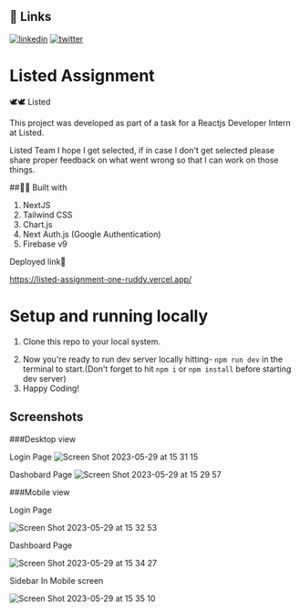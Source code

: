 ## 🔗 Links
[![linkedin](https://img.shields.io/badge/linkedin-0A66C2?style=for-the-badge&logo=linkedin&logoColor=white)](https://www.linkedin.com/in/rafeeqsyedamjad/)
[![twitter](https://img.shields.io/badge/twitter-1DA1F2?style=for-the-badge&logo=twitter&logoColor=white)](https://twitter.com/RafeeqSyedAmjad)


# Listed Assignment
🕊️🕊️ Listed

This project was developed as part of a task for a Reactjs Developer Intern at Listed.

Listed Team I hope I get selected, if in case I don't get selected please share proper feedback on what went wrong so that I can work on those things. 

##👨‍💻 Built with

1. NextJS
2. Tailwind CSS
3. Chart.js
4. Next Auth.js (Google Authentication)
5. Firebase v9

Deployed link🚀

https://listed-assignment-one-ruddy.vercel.app/

# Setup and running locally

1. Clone this repo to your local system.
<!-- 2. Add `.env` file at the base level and copy paste below enviroment vairables-
```


``` -->
2. Now you're ready to run dev server locally hitting- `npm run dev` in the terminal to start.(Don't forget to hit `npm i` or `npm install` before starting dev server)
3. Happy Coding!



## Screenshots

###Desktop view

Login Page ![Screen Shot 2023-05-29 at 15 31 15](https://github.com/RafeeqSyedAmjad/ListedAssignment/assets/64955243/ca1259cf-cabc-4292-9f48-16d4b0a00f93)


Dashobard Page ![Screen Shot 2023-05-29 at 15 29 57](https://github.com/RafeeqSyedAmjad/ListedAssignment/assets/64955243/b84cae76-f3f5-4074-b00b-333d7819f011)

###Mobile view

Login Page 

![Screen Shot 2023-05-29 at 15 32 53](https://github.com/RafeeqSyedAmjad/ListedAssignment/assets/64955243/6d1ad37b-713d-4780-8193-62ff9fe84514)


Dashboard Page 

![Screen Shot 2023-05-29 at 15 34 27](https://github.com/RafeeqSyedAmjad/ListedAssignment/assets/64955243/e07863ca-40c0-45e8-9750-52018511c5aa)

Sidebar In Mobile screen 

![Screen Shot 2023-05-29 at 15 35 10](https://github.com/RafeeqSyedAmjad/ListedAssignment/assets/64955243/4c643954-c5b0-4d22-90e5-416f461dcb9b)





